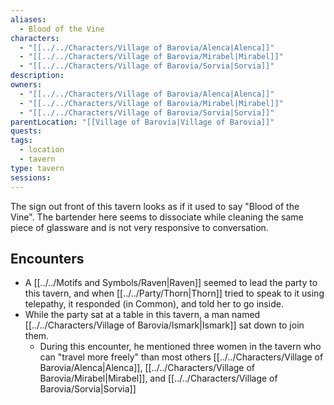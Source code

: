 ```yaml
---
aliases:
  - Blood of the Vine
characters:
  - "[[../../Characters/Village of Barovia/Alenca|Alenca]]"
  - "[[../../Characters/Village of Barovia/Mirabel|Mirabel]]"
  - "[[../../Characters/Village of Barovia/Sorvia|Sorvia]]"
description: 
owners:
  - "[[../../Characters/Village of Barovia/Alenca|Alenca]]"
  - "[[../../Characters/Village of Barovia/Mirabel|Mirabel]]"
  - "[[../../Characters/Village of Barovia/Sorvia|Sorvia]]"
parentLocation: "[[Village of Barovia|Village of Barovia]]"
quests: 
tags:
  - location
  - tavern
type: tavern
sessions: 
---
```




The sign out front of this tavern looks as if it used to say "Blood of the Vine". The bartender here seems to dissociate while cleaning the same piece of glassware and is not very responsive to conversation.

## Encounters
- A [[../../Motifs and Symbols/Raven|Raven]] seemed to lead the party to this tavern, and when [[../../Party/Thorn|Thorn]] tried to speak to it using telepathy, it responded (in Common), and told her to go inside.
- While the party sat at a table in this tavern, a man named [[../../Characters/Village of Barovia/Ismark|Ismark]] sat down to join them.
	- During this encounter, he mentioned three women in the tavern who can "travel more freely" than most others [[../../Characters/Village of Barovia/Alenca|Alenca]], [[../../Characters/Village of Barovia/Mirabel|Mirabel]], and [[../../Characters/Village of Barovia/Sorvia|Sorvia]]

